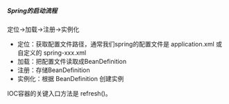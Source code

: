 ##### Spring的启动流程

定位->加载->注册->实例化

- 定位：获取配置文件路径，通常我们spring的配置文件是 application.xml 或自定义的 spring-xxx.xml 
- 加载：把配置文件读取成BeanDefinition
- 注册：存储BeanDefinition
- 实例化：根据 BeanDefinition 创建实例

IOC容器的关键入口方法是 refresh()。







